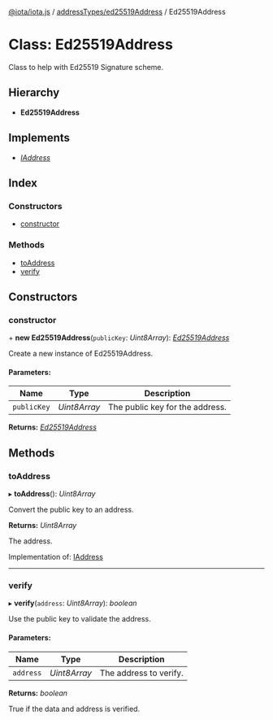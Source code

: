 [@iota/iota.js](../README.md) / [addressTypes/ed25519Address](../modules/addresstypes_ed25519address.md) / Ed25519Address

# Class: Ed25519Address

Class to help with Ed25519 Signature scheme.

## Hierarchy

* **Ed25519Address**

## Implements

* [*IAddress*](../interfaces/models_iaddress.iaddress.md)

## Index

### Constructors

* [constructor](addresstypes_ed25519address.ed25519address.md#constructor)

### Methods

* [toAddress](addresstypes_ed25519address.ed25519address.md#toaddress)
* [verify](addresstypes_ed25519address.ed25519address.md#verify)

## Constructors

### constructor

\+ **new Ed25519Address**(`publicKey`: *Uint8Array*): [*Ed25519Address*](addresstypes_ed25519address.ed25519address.md)

Create a new instance of Ed25519Address.

#### Parameters:

Name | Type | Description |
------ | ------ | ------ |
`publicKey` | *Uint8Array* | The public key for the address.    |

**Returns:** [*Ed25519Address*](addresstypes_ed25519address.ed25519address.md)

## Methods

### toAddress

▸ **toAddress**(): *Uint8Array*

Convert the public key to an address.

**Returns:** *Uint8Array*

The address.

Implementation of: [IAddress](../interfaces/models_iaddress.iaddress.md)

___

### verify

▸ **verify**(`address`: *Uint8Array*): *boolean*

Use the public key to validate the address.

#### Parameters:

Name | Type | Description |
------ | ------ | ------ |
`address` | *Uint8Array* | The address to verify.   |

**Returns:** *boolean*

True if the data and address is verified.
